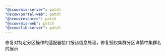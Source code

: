 ```yaml
---
"@scow/mis-server": patch
"@scow/portal-web": patch
"@scow/resource": patch
"@scow/mis-web": patch
"@scow/lib-server": patch
---
```


修复对特定分区操作的适配器接口报错信息处理，修复授权集群分区详情中集群名的展示

